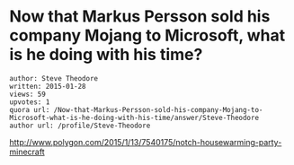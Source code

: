 # Now that Markus Persson sold his company Mojang to Microsoft, what is he doing with his time?

	author: Steve Theodore
	written: 2015-01-28
	views: 59
	upvotes: 1
	quora url: /Now-that-Markus-Persson-sold-his-company-Mojang-to-Microsoft-what-is-he-doing-with-his-time/answer/Steve-Theodore
	author url: /profile/Steve-Theodore


http://www.polygon.com/2015/1/13/7540175/notch-housewarming-party-minecraft

